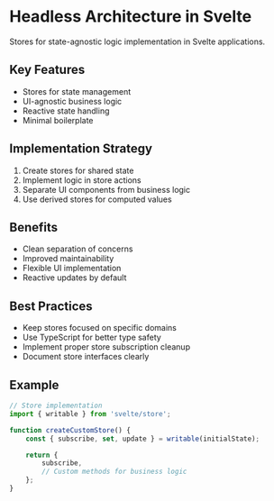 # Headless Architecture in Svelte

Stores for state-agnostic logic implementation in Svelte applications.

## Key Features
- Stores for state management
- UI-agnostic business logic
- Reactive state handling
- Minimal boilerplate

## Implementation Strategy
1. Create stores for shared state
2. Implement logic in store actions
3. Separate UI components from business logic
4. Use derived stores for computed values

## Benefits
- Clean separation of concerns
- Improved maintainability
- Flexible UI implementation
- Reactive updates by default

## Best Practices
- Keep stores focused on specific domains
- Use TypeScript for better type safety
- Implement proper store subscription cleanup
- Document store interfaces clearly

## Example
```javascript
// Store implementation
import { writable } from 'svelte/store';

function createCustomStore() {
    const { subscribe, set, update } = writable(initialState);

    return {
        subscribe,
        // Custom methods for business logic
    };
}
```
